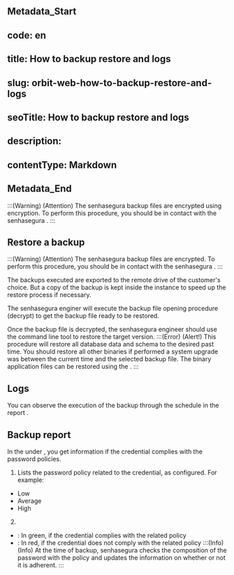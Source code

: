 ## Metadata_Start 
## code: en
## title: How to backup restore and logs 
## slug: orbit-web-how-to-backup-restore-and-logs 
## seoTitle: How to backup restore and logs 
## description:  
## contentType: Markdown 
## Metadata_End
:::(Warning) (Attention)
The senhasegura backup files are encrypted using  encryption. To perform this procedure, you should be in contact with the senhasegura .
:::

## Restore a backup
:::(Warning) (Attention)
The senhasegura backup files are encrypted. To perform this procedure, you should be in contact with the senhasegura .
:::

The backups executed are exported to the remote drive of the customer's choice. But a copy of the backup is kept inside the instance to speed up the restore process if necessary.

The senhasegura enginer will execute the backup file opening procedure (decrypt) to get the backup file ready to be restored.

Once the backup file is decrypted, the senhasegura engineer should use the  command line tool to restore the target version.
:::(Error) (Alert!)
This procedure will restore all database data and schema to the desired past time. You should restore all other binaries if performed a system upgrade was between the current time and the selected backup file. The binary application files can be restored using the .
:::

## Logs
You can observe the execution of the backup through the  schedule in the report .

## Backup report
In the  under , you get information if the credential complies with the password policies.

1.  Lists the password policy related to the credential, as configured. For example:
* Low
* Average
* High
2. 
* : In green, if the credential complies with the related policy
* : In red, if the credential does not comply with the related policy
:::(Info) (Info)
At the time of backup, senhasegura checks the composition of the password with the policy and updates the information on whether or not it is adherent.
:::

